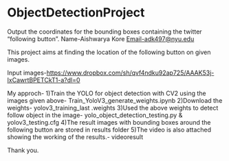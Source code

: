 # ObjectDetectionProject
Output the coordinates for the bounding boxes containing the twitter “following button”.
Name-Aishwarya Kore Email-adk497@nyu.edu

This project aims at finding the location of the following button on given images.

Input images-https://www.dropbox.com/sh/qvf4ndku92ap725/AAAK53j-IxCawrtBPETCkT1-a?dl=0

My approch-
1)Train the YOLO for object detection with CV2 using the images given above- 
	Train_YoloV3_generate_weights.ipynb 
2)Download the weights-
	yolov3_training_last .weights
3)Used the above weights to detect follow object in the image- 
	yolo_object_detection_testing.py & 
	yolov3_testing.cfg
4)The result images with bounding boxes around the following button are stored in results folder
5)The video is also attached showing the working of the results.- videoresult

Thank you.
